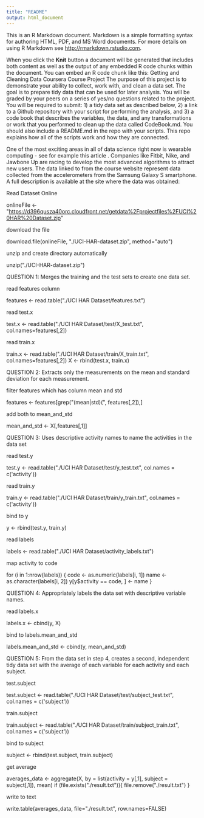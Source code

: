 ```yaml
---
title: "README"
output: html_document
---
```


This is an R Markdown document. Markdown is a simple formatting syntax for authoring HTML, PDF, and MS Word documents. For more details on using R Markdown see <http://rmarkdown.rstudio.com>.

When you click the **Knit** button a document will be generated that includes both content as well as the output of any embedded R code chunks within the document. You can embed an R code chunk like this:
Getting and Cleaning Data Coursera Course Project
The purpose of this project is to demonstrate your ability to collect, work with, and clean a data set. The goal is to prepare tidy data that can be used for later analysis. You will be graded by your peers on a series of yes/no questions related to the project. You will be required to submit: 1) a tidy data set as described below, 2) a link to a Github repository with your script for performing the analysis, and 3) a code book that describes the variables, the data, and any transformations or work that you performed to clean up the data called CodeBook.md. You should also include a README.md in the repo with your scripts. This repo explains how all of the scripts work and how they are connected.

One of the most exciting areas in all of data science right now is wearable computing - see for example this article . Companies like Fitbit, Nike, and Jawbone Up are racing to develop the most advanced algorithms to attract new users. The data linked to from the course website represent data collected from the accelerometers from the Samsung Galaxy S smartphone. A full description is available at the site where the data was obtained:

Read Dataset Online

onlineFile <- "https://d396qusza40orc.cloudfront.net/getdata%2Fprojectfiles%2FUCI%20HAR%20Dataset.zip"

download the file

download.file(onlineFile, "./UCI-HAR-dataset.zip", method="auto")

unzip and create directory automatically

unzip("./UCI-HAR-dataset.zip")

QUESTION 1: Merges the training and the test sets to create one data set.

read features column

features <- read.table("./UCI HAR Dataset/features.txt")

read test.x

test.x <- read.table("./UCI HAR Dataset/test/X_test.txt", col.names=features[,2])

read train.x

train.x <- read.table("./UCI HAR Dataset/train/X_train.txt", col.names=features[,2]) X <- rbind(test.x, train.x)

QUESTION 2: Extracts only the measurements on the mean and standard deviation for each measurement.

filter features which has column mean and std

features <- features[grep("(mean|std)\(", features[,2]),]

add both to mean_and_std

mean_and_std <- X[,features[,1]]

QUESTION 3: Uses descriptive activity names to name the activities in the data set

read test.y

test.y <- read.table("./UCI HAR Dataset/test/y_test.txt", col.names = c('activity'))

read train.y

train.y <- read.table("./UCI HAR Dataset/train/y_train.txt", col.names = c('activity'))

bind to y

y <- rbind(test.y, train.y)

read labels

labels <- read.table("./UCI HAR Dataset/activity_labels.txt")

map activity to code

for (i in 1:nrow(labels)) { code <- as.numeric(labels[i, 1]) name <- as.character(labels[i, 2]) y[y$activity == code, ] <- name }

QUESTION 4: Appropriately labels the data set with descriptive variable names.

read labels.x

labels.x <- cbind(y, X)

bind to labels.mean_and_std

labels.mean_and_std <- cbind(y, mean_and_std)

QUESTION 5: From the data set in step 4, creates a second, independent tidy data set with the average of each variable for each activity and each subject.

test.subject

test.subject <- read.table("./UCI HAR Dataset/test/subject_test.txt", col.names = c('subject'))

train.subject

train.subject <- read.table("./UCI HAR Dataset/train/subject_train.txt", col.names = c('subject'))

bind to subject

subject <- rbind(test.subject, train.subject)

get average

averages_data <- aggregate(X, by = list(activity = y[,1], subject = subject[,1]), mean) if (file.exists("./result.txt")){ file.remove("./result.txt") }

write to text

write.table(averages_data, file="./result.txt", row.names=FALSE)